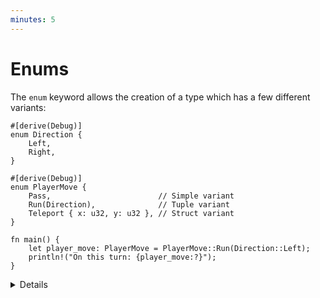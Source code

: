 ```yaml
---
minutes: 5
---
```


# Enums

The `enum` keyword allows the creation of a type which has a few different
variants:

```rust,editable
#[derive(Debug)]
enum Direction {
    Left,
    Right,
}

#[derive(Debug)]
enum PlayerMove {
    Pass,                        // Simple variant
    Run(Direction),              // Tuple variant
    Teleport { x: u32, y: u32 }, // Struct variant
}

fn main() {
    let player_move: PlayerMove = PlayerMove::Run(Direction::Left);
    println!("On this turn: {player_move:?}");
}
```

<details>

Key Points:

- Enumerations allow you to collect a set of values under one type.
- `Direction` is a type with variants. There are two values of `Direction`:
  `Direction::Left` and `Direction::Right`.
- `PlayerMove` is a type with three variants. In addition to the payloads, Rust
  will store a discriminant so that it knows at runtime which variant is in a
  `PlayerMove` value.
- This might be a good time to compare structs and enums:
  - In both, you can have a simple version without fields (unit struct) or one
    with different types of fields (variant payloads).
  - You could even implement the different variants of an enum with separate
    structs but then they wouldn’t be the same type as they would if they were
    all defined in an enum.
- Rust uses minimal space to store the discriminant.
  - If necessary, it stores an integer of the smallest required size
  - If the allowed variant values do not cover all bit patterns, it will use
    invalid bit patterns to encode the discriminant (the "niche optimization").
    For example, `Option<&u8>` stores either a pointer to an integer or `NULL`
    for the `None` variant.
  - You can control the discriminant if needed (e.g., for compatibility with C):

    <!-- mdbook-xgettext: skip -->
    ```rust,editable
    #[repr(u32)]
    enum Bar {
        A, // 0
        B = 10000,
        C, // 10001
    }

    fn main() {
        println!("A: {}", Bar::A as u32);
        println!("B: {}", Bar::B as u32);
        println!("C: {}", Bar::C as u32);
    }
    ```

    Without `repr`, the discriminant type takes 2 bytes, because 10001 fits 2
    bytes.

## More to Explore

Rust has several optimizations it can employ to make enums take up less space.

- Null pointer optimization: For
  [some types](https://doc.rust-lang.org/std/option/#representation), Rust
  guarantees that `size_of::<T>()` equals `size_of::<Option<T>>()`.

  Example code if you want to show how the bitwise representation _may_ look
  like in practice. It's important to note that the compiler provides no
  guarantees regarding this representation, therefore this is totally unsafe.

  <!-- mdbook-xgettext: skip -->
  ```rust,editable
  use std::mem::transmute;

  macro_rules! dbg_bits {
      ($e:expr, $bit_type:ty) => {
          println!("- {}: {:#x}", stringify!($e), transmute::<_, $bit_type>($e));
      };
  }

  fn main() {
      unsafe {
          println!("bool:");
          dbg_bits!(false, u8);
          dbg_bits!(true, u8);

          println!("Option<bool>:");
          dbg_bits!(None::<bool>, u8);
          dbg_bits!(Some(false), u8);
          dbg_bits!(Some(true), u8);

          println!("Option<Option<bool>>:");
          dbg_bits!(Some(Some(false)), u8);
          dbg_bits!(Some(Some(true)), u8);
          dbg_bits!(Some(None::<bool>), u8);
          dbg_bits!(None::<Option<bool>>, u8);

          println!("Option<&i32>:");
          dbg_bits!(None::<&i32>, usize);
          dbg_bits!(Some(&0i32), usize);
      }
  }
  ```

</details>
